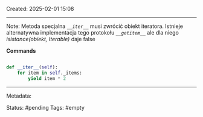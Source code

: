 Created: 2025-02-01 15:08 

--- 
Note:
Metoda specjalna *`__iter__`* musi zwrócić obiekt iteratora. Istnieje alternatywna implementacja tego protokołu *`__getitem__`* ale dla niego *isistance(obiekt, Iterable)* daje false 

**Commands**

```python

def __iter__(self):
	for item in self._items:
		yield item * 2

```
--- 
Metadata: 

Status: #pending 
Tags: #empty
